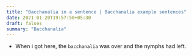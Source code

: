 ```yaml
---
title: "Bacchanalia in a sentence | Bacchanalia example sentences"
date: 2021-01-20T19:57:50+05:30
draft: falses
summary: "Bacchanalia"
---
```

- When i got here, the `bacchanalia` was over and the nymphs had left.
                 
